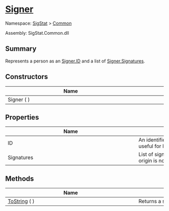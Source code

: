 # [Signer](./Signer.md)

Namespace: [SigStat]() > [Common](./README.md)

Assembly: SigStat.Common.dll

## Summary
Represents a person as an [Signer.ID](https://github.com/hargitomi97/sigstat/blob/master/docs/md/SigStat/Common/Signer.md) and a list of [Signer.Signatures](https://github.com/hargitomi97/sigstat/blob/master/docs/md/SigStat/Common/Signer.md).

## Constructors

| Name | Summary | 
| --- | --- | 
| Signer (  )<div style="width: 400px">| <div style="width: 400px">| <br>


## Properties

| Name | Summary | 
| --- | --- | 
| ID<div style="width: 400px">| An identifier for the Signer. Keep it unique to be useful for logs.<div style="width: 400px">| <br>
| Signatures<div style="width: 400px">| List of signatures that belong to the signer.  (Their origin is not constrained to be genuine.)<div style="width: 400px">| <br>


## Methods

| Name | Summary | 
| --- | --- | 
| [ToString](./Methods/Signer-100663452.md) (  )<div style="width: 400px">| Returns a string representation of a Signer<div style="width: 400px">| <br>


